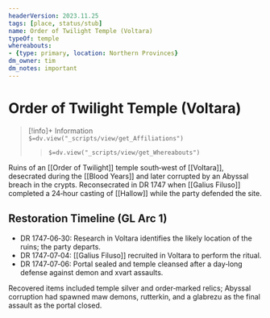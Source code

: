 ```yaml
---
headerVersion: 2023.11.25
tags: [place, status/stub]
name: Order of Twilight Temple (Voltara)
typeOf: temple
whereabouts:
- {type: primary, location: Northern Provinces}
dm_owner: tim
dm_notes: important
---
```


# Order of Twilight Temple (Voltara)
>[!info]+ Information  
> `$=dv.view("_scripts/view/get_Affiliations")`  
>> `$=dv.view("_scripts/view/get_Whereabouts")`

Ruins of an [[Order of Twilight]] temple south‑west of [[Voltara]], desecrated during the [[Blood Years]] and later corrupted by an Abyssal breach in the crypts. Reconsecrated in DR 1747 when [[Galius Filuso]] completed a 24‑hour casting of [[Hallow]] while the party defended the site.

## Restoration Timeline (GL Arc 1)

- DR 1747‑06‑30: Research in Voltara identifies the likely location of the ruins; the party departs.
- DR 1747‑07‑04: [[Galius Filuso]] recruited in Voltara to perform the ritual.
- DR 1747‑07‑06: Portal sealed and temple cleansed after a day‑long defense against demon and xvart assaults.

Recovered items included temple silver and order‑marked relics; Abyssal corruption had spawned maw demons, rutterkin, and a glabrezu as the final assault as the portal closed.
